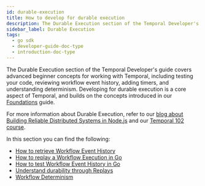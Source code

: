 ```yaml
---
id: durable-execution
title: How to develop for durable execution
description: The Durable Execution section of the Temporal Developer's guide covers advanced beginner concepts for working with Temporal, including testing your code, reviewing workflow event history, adding timers, and understanding determinism. Developing for durable execution is a core aspect of Temporal.
sidebar_label: Durable Execution
tags:
  - go sdk
  - developer-guide-doc-type
  - introduction-doc-type
---
```


The Durable Execution section of the Temporal Developer's guide covers advanced beginner concepts for working with Temporal, including testing your code, reviewing workflow event history, adding timers, and understanding determinism. Developing for durable execution is a core aspect of Temporal, and builds on the concepts introduced in our [Foundations](https://docs.temporal.io/dev-guide/go/foundations) guide.

For more information about Durable Execution, refer to our [blog about Building Reliable Distributed Systems in Node.js](https://temporal.io/blog/building-reliable-distributed-systems-in-node) and our [Temporal 102 course](https://learn.temporal.io/courses/temporal_102/).

In this section you can find the following:

- [How to retrieve Workflow Event History](/go/retrieve-event-history)
- [How to replay a Workflow Execution in Go](/go/how-to-replay-a-workflow-execution-in-go)
- [How to test Workflow Event History in Go](/go/how-to-test-workflow-event-history-in-go)
- [Understand durability through Replays](/go/durability-through-replays)
- [Workflow Determinism](/go/workflow-determinism)